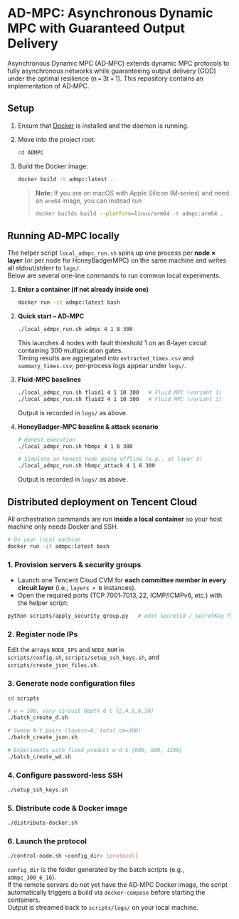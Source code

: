 # AD-MPC: Asynchronous Dynamic MPC with Guaranteed Output Delivery

Asynchronous Dynamic MPC (AD‑MPC) extends dynamic MPC protocols to fully asynchronous networks while guaranteeing output delivery (GOD) under the optimal resilience (n = 3t + 1). This repository contains an implementation of AD‑MPC.

## Setup

1. Ensure that [Docker](https://docs.docker.com/) is installed and the daemon is running.

2. Move into the project root:
   ```bash
   cd ADMPC
   ```

3. Build the Docker image:
   ```bash
   docker build -t admpc:latest .
   ```
   > **Note:** If you are on macOS with Apple Silicon (M‑series) and need an `arm64` image, you can instead run  
   > ```bash
   > docker buildx build --platform=linux/arm64 -t admpc:arm64 .
   > ```


## Running AD‑MPC locally

The helper script `local_admpc_run.sh` spins up one process per **node × layer** (or per node for HoneyBadgerMPC) on the same machine and writes all stdout/stderr to `logs/`.  
Below are several one‑line commands to run common local experiments.

1. **Enter a container (if not already inside one)**  
   ```bash
   docker run -it admpc:latest bash
   ```

2. **Quick start – AD‑MPC**  
   ```bash
   ./local_admpc_run.sh admpc 4 1 8 300
   ```  
   This launches 4 nodes with fault threshold 1 on an 8‑layer circuit containing 300 multiplication gates.  
   Timing results are aggregated into `extracted_times.csv` and `summary_times.csv`; per‑process logs appear under `logs/`.

3. **Fluid‑MPC baselines**  
   ```bash
   ./local_admpc_run.sh fluid1 4 1 10 300   # Fluid MPC (variant 1)
   ./local_admpc_run.sh fluid2 4 1 10 300   # Fluid MPC (variant 2)
   ```  
   Output is recorded in `logs/` as above.

4. **HoneyBadger‑MPC baseline & attack scenario**  
   ```bash
   # Honest execution
   ./local_admpc_run.sh hbmpc 4 1 6 300

   # Simulate an honest node going offline (e.g., at layer 3)
   ./local_admpc_run.sh hbmpc_attack 4 1 6 300
   ```  
   Output is recorded in `logs/` as above.
## Distributed deployment on Tencent Cloud

All orchestration commands are run **inside a local container** so your host machine only needs Docker and SSH.

```bash
# On your local machine
docker run -it admpc:latest bash
```

### 1. Provision servers & security groups

* Launch one Tencent Cloud CVM for **each committee member in every circuit layer** (i.e., `layers × N` instances).  
* Open the required ports (TCP 7001‑7013, 22, ICMP/ICMPv6, etc.) with the helper script:

```bash
python scripts/apply_security_group.py   # edit SecretId / SecretKey first
```

### 2. Register node IPs

Edit the arrays `NODE_IPS` and `NODE_NUM` in  
`scripts/config.sh`, `scripts/setup_ssh_keys.sh`, and `scripts/create_json_files.sh`.

### 3. Generate node configuration files

```bash
cd scripts

# w = 100, vary circuit depth d ∈ {2,4,6,8,10}
./batch_create_d.sh

# Sweep N‑t pairs (layers=8, total_cm=300)
./batch_create_json.sh

# Experiments with fixed product w·d ∈ {600, 960, 1200}
./batch_create_wd.sh
```

### 4. Configure password‑less SSH

```bash
./setup_ssh_keys.sh
```

### 5. Distribute code & Docker image

```bash
./distribute-docker.sh
```

### 6. Launch the protocol

```bash
./control-node.sh <config_dir> [protocol] 
```

`config_dir` is the folder generated by the batch scripts (e.g., `admpc_300_6_16`).  
If the remote servers do not yet have the AD‑MPC Docker image, the script automatically triggers a build via `docker-compose` before starting the containers.  
Output is streamed back to `scripts/logs/` on your local machine.
